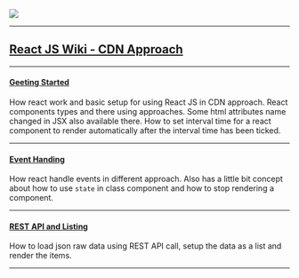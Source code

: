<kbd>
<img src='https://i.postimg.cc/9fYytp3L/1-yk5-D5c-QB3jd7-Ei-Pzr-Dr-D5w.png' border='0'/>
<br>
</kbd>

***
## [React JS Wiki - CDN Approach](https://github.com/rafiulgits/react-cdn/wiki)
***
#### [Geeting Started](https://github.com/rafiulgits/react-cdn/wiki/Getting-Started)
How react work and basic setup for using React JS in CDN approach. React components types and there using approaches.
Some html attributes name changed in JSX also available there. How to set interval time for a react component to render automatically after the interval time has been ticked.
***
#### [Event Handing](https://github.com/rafiulgits/react-cdn/wiki/Event-Handing)
How react handle events in different approach. Also has a little bit concept about how to use `state` in class component and how to stop rendering a component.
***
#### [REST API and Listing](https://github.com/rafiulgits/react-cdn/wiki/REST-API-and-Listing)
How to load json raw data using REST API call, setup the data as a list and render the items.
***


